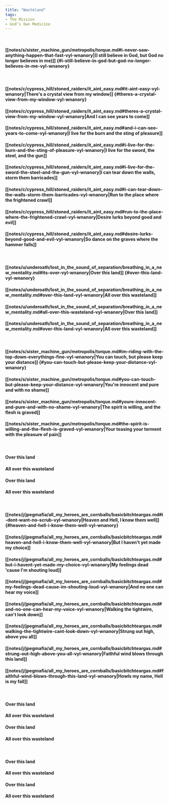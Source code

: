 ```yaml
---
title: "Wasteland"
tags:
- The Mission
- God’s Own Medicine
---
```

&nbsp;
#### [[notes/s/sister_machine_gun/metropolis/torque.md#i-never-saw-anything-happen-that-fast-vyl-wnanory|(I still believe in God, but God no longer believes in me)]] {#i-still-believe-in-god-but-god-no-longer-believes-in-me-vyl-wnanory}
&nbsp;
#### [[notes/c/cypress_hill/stoned_raiders/it_aint_easy.md#it-aint-easy-vyl-wnanory|There's a crystal view from my window]] {#theres-a-crystal-view-from-my-window-vyl-wnanory}
#### [[notes/c/cypress_hill/stoned_raiders/it_aint_easy.md#theres-a-crystal-view-from-my-window-vyl-wnanory|And I can see years to come]]
#### [[notes/c/cypress_hill/stoned_raiders/it_aint_easy.md#and-i-can-see-years-to-come-vyl-wnanory|I live for the burn and the sting of pleasure]]
#### [[notes/c/cypress_hill/stoned_raiders/it_aint_easy.md#i-live-for-the-burn-and-the-sting-of-pleasure-vyl-wnanory|I live for the sword, the steel, and the gun]]
#### [[notes/c/cypress_hill/stoned_raiders/it_aint_easy.md#i-live-for-the-sword-the-steel-and-the-gun-vyl-wnanory|I can tear down the walls, storm them barricades]]
#### [[notes/c/cypress_hill/stoned_raiders/it_aint_easy.md#i-can-tear-down-the-walls-storm-them-barricades-vyl-wnanory|Run to the place where the frightened crawl]]
#### [[notes/c/cypress_hill/stoned_raiders/it_aint_easy.md#run-to-the-place-where-the-frightened-crawl-vyl-wnanory|Desire lurks beyond good and evil]]
#### [[notes/c/cypress_hill/stoned_raiders/it_aint_easy.md#desire-lurks-beyond-good-and-evil-vyl-wnanory|So dance on the graves where the hammer falls]]
&nbsp;
#### [[notes/u/underoath/lost_in_the_sound_of_separation/breathing_in_a_new_mentality.md#its-over-vyl-wnanory|Over this land]] {#over-this-land-vyl-wnanory}
#### [[notes/u/underoath/lost_in_the_sound_of_separation/breathing_in_a_new_mentality.md#over-this-land-vyl-wnanory|All over this wasteland]]
#### [[notes/u/underoath/lost_in_the_sound_of_separation/breathing_in_a_new_mentality.md#all-over-this-wasteland-vyl-wnanory|Over this land]]
#### [[notes/u/underoath/lost_in_the_sound_of_separation/breathing_in_a_new_mentality.md#over-this-land-vyl-wnanory|All over this wasteland]]
&nbsp;
#### [[notes/s/sister_machine_gun/metropolis/torque.md#im-riding-with-the-top-down-everythings-fine-vyl-wnanory|You can touch, but please keep your distance]] {#you-can-touch-but-please-keep-your-distance-vyl-wnanory}
#### [[notes/s/sister_machine_gun/metropolis/torque.md#you-can-touch-but-please-keep-your-distance-vyl-wnanory|You're innocent and pure and with no shame]]
#### [[notes/s/sister_machine_gun/metropolis/torque.md#youre-innocent-and-pure-and-with-no-shame-vyl-wnanory|The spirit is willing, and the flesh is graved]]
#### [[notes/s/sister_machine_gun/metropolis/torque.md#the-spirit-is-willing-and-the-flesh-is-graved-vyl-wnanory|Your teasing your torment with the pleasure of pain]]
&nbsp;
#### Over this land
#### All over this wasteland
#### Over this land
#### All over this wasteland
&nbsp;
#### [[notes/j/jpegmafia/all_my_heroes_are_cornballs/basicbitchteargas.md#i-dont-want-no-scrub-vyl-wnanory|Heaven and Hell, I know them well]] {#heaven-and-hell-i-know-them-well-vyl-wnanory}
#### [[notes/j/jpegmafia/all_my_heroes_are_cornballs/basicbitchteargas.md#heaven-and-hell-i-know-them-well-vyl-wnanory|But I haven't yet made my choice]]
#### [[notes/j/jpegmafia/all_my_heroes_are_cornballs/basicbitchteargas.md#but-i-havent-yet-made-my-choice-vyl-wnanory|My feelings dead 'cause I'm shouting loud]]
#### [[notes/j/jpegmafia/all_my_heroes_are_cornballs/basicbitchteargas.md#my-feelings-dead-cause-im-shouting-loud-vyl-wnanory|And no one can hear my voice]]
#### [[notes/j/jpegmafia/all_my_heroes_are_cornballs/basicbitchteargas.md#and-no-one-can-hear-my-voice-vyl-wnanory|Walking the tightwire, can't look down]]
#### [[notes/j/jpegmafia/all_my_heroes_are_cornballs/basicbitchteargas.md#walking-the-tightwire-cant-look-down-vyl-wnanory|Strung out high, above you all]]
#### [[notes/j/jpegmafia/all_my_heroes_are_cornballs/basicbitchteargas.md#strung-out-high-above-you-all-vyl-wnanory|Faithful wind blows through this land]]
#### [[notes/j/jpegmafia/all_my_heroes_are_cornballs/basicbitchteargas.md#faithful-wind-blows-through-this-land-vyl-wnanory|Howls my name, Hell is my fall]]
&nbsp;
#### Over this land
#### All over this wasteland
#### Over this land
#### All over this wasteland
&nbsp;
#### Over this land
#### All over this wasteland
#### Over this land
#### All over this wasteland
